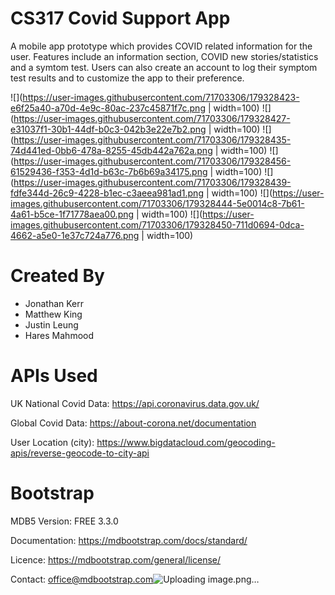 # CS317 Covid Support App
A mobile app prototype which provides COVID related information for the user. Features include an information section, COVID new stories/statistics and a symtom test. Users can also create an account to log their symptom test results and to customize the app to their preference. 

![](https://user-images.githubusercontent.com/71703306/179328423-e6f25a40-a70d-4e9c-80ac-237c45871f7c.png | width=100)
![](https://user-images.githubusercontent.com/71703306/179328427-e31037f1-30b1-44df-b0c3-042b3e22e7b2.png | width=100)
![](https://user-images.githubusercontent.com/71703306/179328435-74d441ed-0bb6-478a-8255-45db442a762a.png | width=100)
![](https://user-images.githubusercontent.com/71703306/179328456-61529436-f353-4d1d-b63c-7b6b69a34175.png | width=100)
![](https://user-images.githubusercontent.com/71703306/179328439-fdfe344d-26c9-4228-b1ec-c3aeea981ad1.png | width=100)
![](https://user-images.githubusercontent.com/71703306/179328444-5e0014c8-7b61-4a61-b5ce-1f71778aea00.png | width=100)
![](https://user-images.githubusercontent.com/71703306/179328450-711d0694-0dca-4662-a5e0-1e37c724a776.png | width=100)


# Created By
* Jonathan Kerr
* Matthew King
* Justin Leung
* Hares Mahmood

# APIs Used
UK National Covid Data:
https://api.coronavirus.data.gov.uk/

Global Covid Data:
https://about-corona.net/documentation

User Location (city):
https://www.bigdatacloud.com/geocoding-apis/reverse-geocode-to-city-api

# Bootstrap
MDB5
Version: FREE 3.3.0

Documentation:
https://mdbootstrap.com/docs/standard/

Licence:
https://mdbootstrap.com/general/license/

Contact:
office@mdbootstrap.com![Uploading image.png…]()

